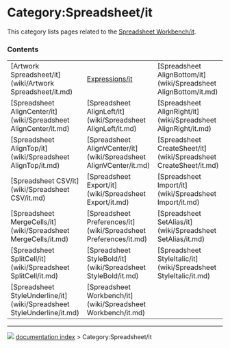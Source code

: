 # Category:Spreadsheet/it
This category lists pages related to the [Spreadsheet Workbench/it](Spreadsheet_Workbench/it.md).

### Contents

|     |     |     |
| --- | --- | --- |
| [Artwork Spreadsheet/it](wiki/Artwork Spreadsheet/it.md) | [Expressions/it](wiki/Expressions/it.md) | [Spreadsheet AlignBottom/it](wiki/Spreadsheet AlignBottom/it.md) |
| [Spreadsheet AlignCenter/it](wiki/Spreadsheet AlignCenter/it.md) | [Spreadsheet AlignLeft/it](wiki/Spreadsheet AlignLeft/it.md) | [Spreadsheet AlignRight/it](wiki/Spreadsheet AlignRight/it.md) |
| [Spreadsheet AlignTop/it](wiki/Spreadsheet AlignTop/it.md) | [Spreadsheet AlignVCenter/it](wiki/Spreadsheet AlignVCenter/it.md) | [Spreadsheet CreateSheet/it](wiki/Spreadsheet CreateSheet/it.md) |
| [Spreadsheet CSV/it](wiki/Spreadsheet CSV/it.md) | [Spreadsheet Export/it](wiki/Spreadsheet Export/it.md) | [Spreadsheet Import/it](wiki/Spreadsheet Import/it.md) |
| [Spreadsheet MergeCells/it](wiki/Spreadsheet MergeCells/it.md) | [Spreadsheet Preferences/it](wiki/Spreadsheet Preferences/it.md) | [Spreadsheet SetAlias/it](wiki/Spreadsheet SetAlias/it.md) |
| [Spreadsheet SplitCell/it](wiki/Spreadsheet SplitCell/it.md) | [Spreadsheet StyleBold/it](wiki/Spreadsheet StyleBold/it.md) | [Spreadsheet StyleItalic/it](wiki/Spreadsheet StyleItalic/it.md) |
| [Spreadsheet StyleUnderline/it](wiki/Spreadsheet StyleUnderline/it.md) | [Spreadsheet Workbench/it](wiki/Spreadsheet Workbench/it.md) |



---
![](images/Right_arrow.png) [documentation index](../README.md) > Category:Spreadsheet/it
